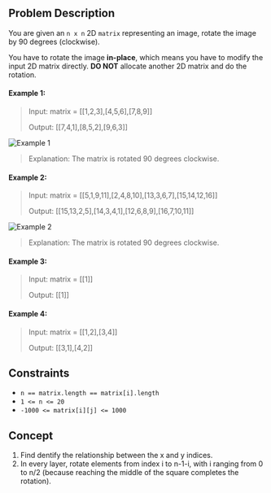 ## Problem Description

You are given an `n x n` 2D `matrix` representing an image, rotate the image by 90 degrees (clockwise).

You have to rotate the image **in-place**, which means you have to modify the input 2D matrix directly. **DO NOT** allocate another 2D matrix and do the rotation.

#### Example 1:
> Input: matrix = [[1,2,3],[4,5,6],[7,8,9]]
>
> Output: [[7,4,1],[8,5,2],[9,6,3]]

![Example 1](https://assets.leetcode.com/uploads/2020/08/28/mat1.jpg)
> Explanation: The matrix is rotated 90 degrees clockwise.

#### Example 2:
> Input: matrix = [[5,1,9,11],[2,4,8,10],[13,3,6,7],[15,14,12,16]]
>
> Output: [[15,13,2,5],[14,3,4,1],[12,6,8,9],[16,7,10,11]]

![Example 2](https://assets.leetcode.com/uploads/2020/08/28/mat2.jpg)
> Explanation: The matrix is rotated 90 degrees clockwise.

#### Example 3:
> Input: matrix = [[1]]
>
> Output: [[1]]

#### Example 4:
> Input: matrix = [[1,2],[3,4]]
>
> Output: [[3,1],[4,2]]

## Constraints

- `n == matrix.length == matrix[i].length`
- `1 <= n <= 20`
- `-1000 <= matrix[i][j] <= 1000`

## Concept
1. Find dentify the relationship between the x and y indices.
2. In every layer, rotate elements from index i to n-1-i, with i ranging from 0 to n/2 (because reaching the middle of the square completes the rotation).

